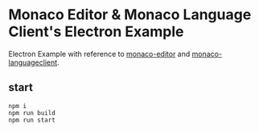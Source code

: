 # Monaco Editor & Monaco Language Client's Electron Example

Electron Example with reference to [monaco-editor](https://github.com/microsoft/monaco-editor/tree/main/samples/electron-esm-webpack) and [monaco-languageclient](https://github.com/TypeFox/monaco-languageclient/tree/master/example).

## start

```
npm i
npm run build
npm run start
```
